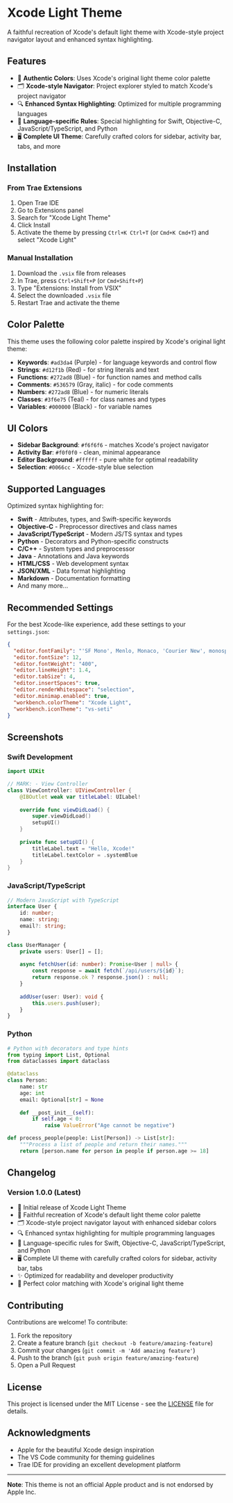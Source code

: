 # Xcode Light Theme

A faithful recreation of Xcode's default light theme with Xcode-style project navigator layout and enhanced syntax highlighting.

## Features

- 🎨 **Authentic Colors**: Uses Xcode's original light theme color palette
- 🗂️ **Xcode-style Navigator**: Project explorer styled to match Xcode's project navigator
- 🔍 **Enhanced Syntax Highlighting**: Optimized for multiple programming languages
- 📝 **Language-specific Rules**: Special highlighting for Swift, Objective-C, JavaScript/TypeScript, and Python
- 🖥️ **Complete UI Theme**: Carefully crafted colors for sidebar, activity bar, tabs, and more

## Installation

### From Trae Extensions

1. Open Trae IDE
2. Go to Extensions panel
3. Search for "Xcode Light Theme"
4. Click Install
5. Activate the theme by pressing `Ctrl+K Ctrl+T` (or `Cmd+K Cmd+T`) and select "Xcode Light"

### Manual Installation

1. Download the `.vsix` file from releases
2. In Trae, press `Ctrl+Shift+P` (or `Cmd+Shift+P`)
3. Type "Extensions: Install from VSIX"
4. Select the downloaded `.vsix` file
5. Restart Trae and activate the theme

## Color Palette

This theme uses the following color palette inspired by Xcode's original light theme:

- **Keywords**: `#ad3da4` (Purple) - for language keywords and control flow
- **Strings**: `#d12f1b` (Red) - for string literals and text
- **Functions**: `#272ad8` (Blue) - for function names and method calls
- **Comments**: `#536579` (Gray, italic) - for code comments
- **Numbers**: `#272ad8` (Blue) - for numeric literals
- **Classes**: `#3f6e75` (Teal) - for class names and types
- **Variables**: `#000000` (Black) - for variable names

## UI Colors

- **Sidebar Background**: `#f6f6f6` - matches Xcode's project navigator
- **Activity Bar**: `#f0f0f0` - clean, minimal appearance
- **Editor Background**: `#ffffff` - pure white for optimal readability
- **Selection**: `#0066cc` - Xcode-style blue selection

## Supported Languages

Optimized syntax highlighting for:

- **Swift** - Attributes, types, and Swift-specific keywords
- **Objective-C** - Preprocessor directives and class names
- **JavaScript/TypeScript** - Modern JS/TS syntax and types
- **Python** - Decorators and Python-specific constructs
- **C/C++** - System types and preprocessor
- **Java** - Annotations and Java keywords
- **HTML/CSS** - Web development syntax
- **JSON/XML** - Data format highlighting
- **Markdown** - Documentation formatting
- And many more...

## Recommended Settings

For the best Xcode-like experience, add these settings to your `settings.json`:

```json
{
  "editor.fontFamily": "'SF Mono', Menlo, Monaco, 'Courier New', monospace",
  "editor.fontSize": 12,
  "editor.fontWeight": "400",
  "editor.lineHeight": 1.4,
  "editor.tabSize": 4,
  "editor.insertSpaces": true,
  "editor.renderWhitespace": "selection",
  "editor.minimap.enabled": true,
  "workbench.colorTheme": "Xcode Light",
  "workbench.iconTheme": "vs-seti"
}
```

## Screenshots

### Swift Development
```swift
import UIKit

// MARK: - View Controller
class ViewController: UIViewController {
    @IBOutlet weak var titleLabel: UILabel!
    
    override func viewDidLoad() {
        super.viewDidLoad()
        setupUI()
    }
    
    private func setupUI() {
        titleLabel.text = "Hello, Xcode!"
        titleLabel.textColor = .systemBlue
    }
}
```

### JavaScript/TypeScript
```typescript
// Modern JavaScript with TypeScript
interface User {
    id: number;
    name: string;
    email?: string;
}

class UserManager {
    private users: User[] = [];
    
    async fetchUser(id: number): Promise<User | null> {
        const response = await fetch(`/api/users/${id}`);
        return response.ok ? response.json() : null;
    }
    
    addUser(user: User): void {
        this.users.push(user);
    }
}
```

### Python
```python
# Python with decorators and type hints
from typing import List, Optional
from dataclasses import dataclass

@dataclass
class Person:
    name: str
    age: int
    email: Optional[str] = None
    
    def __post_init__(self):
        if self.age < 0:
            raise ValueError("Age cannot be negative")

def process_people(people: List[Person]) -> List[str]:
    """Process a list of people and return their names."""
    return [person.name for person in people if person.age >= 18]
```

## Changelog

### Version 1.0.0 (Latest)
- 🎉 Initial release of Xcode Light Theme
- 🎨 Faithful recreation of Xcode's default light theme color palette
- 🗂️ Xcode-style project navigator layout with enhanced sidebar colors
- 🔍 Enhanced syntax highlighting for multiple programming languages
- 📝 Language-specific rules for Swift, Objective-C, JavaScript/TypeScript, and Python
- 🖥️ Complete UI theme with carefully crafted colors for sidebar, activity bar, tabs
- ✨ Optimized for readability and developer productivity
- 🎯 Perfect color matching with Xcode's original light theme

## Contributing

Contributions are welcome! To contribute:

1. Fork the repository
2. Create a feature branch (`git checkout -b feature/amazing-feature`)
3. Commit your changes (`git commit -m 'Add amazing feature'`)
4. Push to the branch (`git push origin feature/amazing-feature`)
5. Open a Pull Request

## License

This project is licensed under the MIT License - see the [LICENSE](LICENSE) file for details.

## Acknowledgments

- Apple for the beautiful Xcode design inspiration
- The VS Code community for theming guidelines
- Trae IDE for providing an excellent development platform

---

**Note**: This theme is not an official Apple product and is not endorsed by Apple Inc.